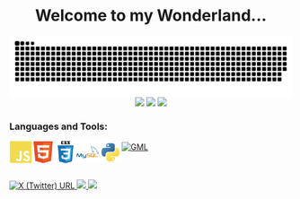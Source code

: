 <div>
 <h1 align="center">Welcome to my Wonderland...</h1>
 <img align="center" src="https://github.com/MrNicolass/MrNicolass/blob/output/github-contribution-grid-snake-dark.svg">
</div>

<div align="center">
 <img height="165em" src="https://github-readme-stats-kappa-three-49.vercel.app/api?username=MrNicolass&show_icons=true&theme=transparent&include_all_commits=true&custom_title=My&nbsp;GitHub&nbsp;Stats">
 <img height="165em" src="https://github-readme-stats-kappa-three-49.vercel.app/api/top-langs/?username=MrNicolass&layout=compact&theme=transparent"/>
 <img height="163em" src="https://github-readme-stats.vercel.app/api/wakatime?username=@LoneWoIf&layout=compact&theme=transparent&custom_title=Most&nbsp;Recently&nbsp;Used&nbsp;Languages"/>
</div>

<h3>Languages and Tools:</h3>
<div style="display: flex">
 <a href="https://developer.mozilla.org/en-US/docs/Web/JavaScript" target="_blank"> 
  <img align="center" src="https://raw.githubusercontent.com/devicons/devicon/master/icons/javascript/javascript-plain.svg" alt="javascript" width="40" height="40"/> 
 </a>
 <a href="https://www.w3.org/html/" target="_blank"> 
  <img align="center" src="https://raw.githubusercontent.com/devicons/devicon/master/icons/html5/html5-original.svg" alt="html5" width="40" height="40"/>
 </a>
 <a href="https://www.w3schools.com/css/" target="_blank">
  <img align="center" src="https://raw.githubusercontent.com/devicons/devicon/master/icons/css3/css3-original-wordmark.svg" alt="css3" width="40" height="40"/>
 </a>
 <a href="https://www.mysql.com/" target="_blank">
  <img align="center" src="https://raw.githubusercontent.com/devicons/devicon/master/icons/mysql/mysql-original-wordmark.svg" alt="mysql" width="40" height="40"/>
 </a>
 <a href="https://www.python.org" target="_blank">
  <img align="center" src="https://raw.githubusercontent.com/devicons/devicon/master/icons/python/python-original.svg" alt="python" width="40" height="40"/>
 </a>
 <a href="https://www.yoyogames.com/" target="_blank">
  <img align="center" src="https://www.moosoft.com/wp-content/uploads/2022/11/gamemaker-studio-98765-1.png" alt="GML" width="40" height="40"/>
 </a>
</div>

   ##
 
<div> 
 <a href="https://twitter.com/OhNickConte" target="_blank">
  <img alt="X (Twitter) URL" src="https://img.shields.io/twitter/url?url=https%3A%2F%2Ftwitter.com%2FOhNickConte&style=for-the-badge&logo=x&label=Twitter&color=555555" target="_blank">
 </a>
 <a href="mailto:nicolascontegt@gmail.com">
  <img src="https://img.shields.io/badge/-Gmail-%23333?style=for-the-badge&logo=gmail&logoColor=white&color=red" target="_blank">
 </a>
 <a href="https://www.linkedin.com/in/nicolasgconteti/" target="_blank">
  <img src="https://img.shields.io/badge/-LinkedIn-%230077B5?style=for-the-badge&logo=linkedin&logoColor=white" target="_blank">
 </a> 
</div>
